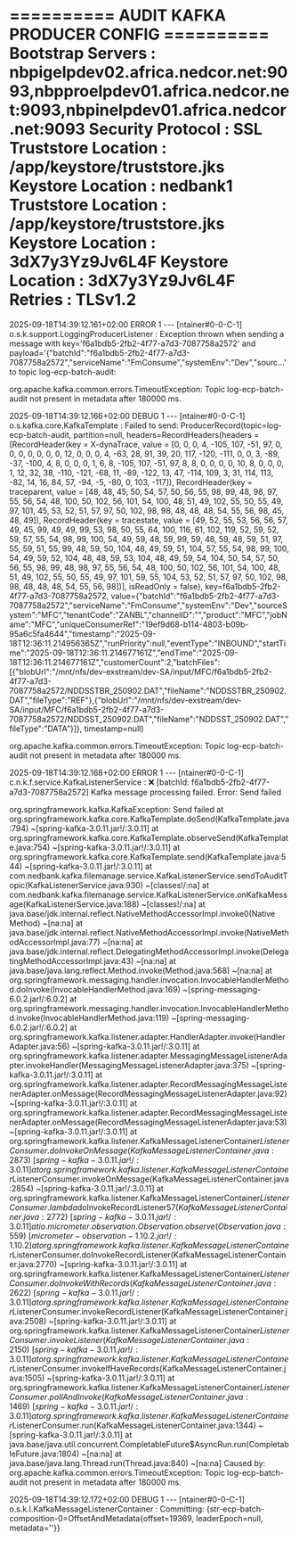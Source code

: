 ========== AUDIT KAFKA PRODUCER CONFIG ==========
Bootstrap Servers : nbpigelpdev02.africa.nedcor.net:9093,nbpproelpdev01.africa.nedcor.net:9093,nbpinelpdev01.africa.nedcor.net:9093
Security Protocol : SSL
Truststore Location : /app/keystore/truststore.jks
Keystore Location   : nedbank1
Truststore Location : /app/keystore/truststore.jks
Keystore Location   : 3dX7y3Yz9Jv6L4F
Keystore Location   : 3dX7y3Yz9Jv6L4F
Retries             : TLSv1.2
=================================================

2025-09-18T14:39:12.161+02:00 ERROR 1 --- [ntainer#0-0-C-1] o.s.k.support.LoggingProducerListener    : Exception thrown when sending a message with key='f6a1bdb5-2fb2-4f77-a7d3-7087758a2572' and payload='{"batchId":"f6a1bdb5-2fb2-4f77-a7d3-7087758a2572","serviceName":"FmConsume","systemEnv":"Dev","sourc...' to topic log-ecp-batch-audit:

org.apache.kafka.common.errors.TimeoutException: Topic log-ecp-batch-audit not present in metadata after 180000 ms.

2025-09-18T14:39:12.166+02:00 DEBUG 1 --- [ntainer#0-0-C-1] o.s.kafka.core.KafkaTemplate             : Failed to send: ProducerRecord(topic=log-ecp-batch-audit, partition=null, headers=RecordHeaders(headers = [RecordHeader(key = X-dynaTrace, value = [0, 0, 0, 4, -105, 107, -51, 97, 0, 0, 0, 0, 0, 0, 0, 12, 0, 0, 0, 4, -63, 28, 91, 39, 20, 117, -120, -111, 0, 0, 3, -89, -37, -100, 4, 8, 0, 0, 0, 1, 6, 8, -105, 107, -51, 97, 8, 8, 0, 0, 0, 0, 10, 8, 0, 0, 0, 1, 12, 32, 38, -110, -121, -68, 11, -89, -122, 13, 47, -114, 109, 3, 31, 114, 113, -82, 14, 16, 84, 57, -94, -5, -80, 0, 103, -117]), RecordHeader(key = traceparent, value = [48, 48, 45, 50, 54, 57, 50, 56, 55, 98, 99, 48, 98, 97, 55, 56, 54, 48, 100, 50, 102, 56, 101, 54, 100, 48, 51, 49, 102, 55, 50, 55, 49, 97, 101, 45, 53, 52, 51, 57, 97, 50, 102, 98, 98, 48, 48, 48, 54, 55, 56, 98, 45, 48, 49]), RecordHeader(key = tracestate, value = [49, 52, 55, 53, 56, 56, 57, 49, 45, 99, 49, 49, 99, 53, 98, 50, 55, 64, 100, 116, 61, 102, 119, 52, 59, 52, 59, 57, 55, 54, 98, 99, 100, 54, 49, 59, 48, 59, 99, 59, 48, 59, 48, 59, 51, 97, 55, 59, 51, 55, 99, 48, 59, 50, 104, 48, 49, 59, 51, 104, 57, 55, 54, 98, 99, 100, 54, 49, 59, 52, 104, 48, 48, 59, 53, 104, 48, 49, 59, 54, 104, 50, 54, 57, 50, 56, 55, 98, 99, 48, 98, 97, 55, 56, 54, 48, 100, 50, 102, 56, 101, 54, 100, 48, 51, 49, 102, 55, 50, 55, 49, 97, 101, 59, 55, 104, 53, 52, 51, 57, 97, 50, 102, 98, 98, 48, 48, 48, 54, 55, 56, 98])], isReadOnly = false), key=f6a1bdb5-2fb2-4f77-a7d3-7087758a2572, value={"batchId":"f6a1bdb5-2fb2-4f77-a7d3-7087758a2572","serviceName":"FmConsume","systemEnv":"Dev","sourceSystem":"MFC","tenantCode":"ZANBL","channelID":"<value>","product":"MFC","jobName":"MFC","uniqueConsumerRef":"19ef9d68-b114-4803-b09b-95a6c5fa4644","timestamp":"2025-09-18T12:36:11.214956365Z","runPriority":null,"eventType":"INBOUND","startTime":"2025-09-18T12:36:11.214677161Z","endTime":"2025-09-18T12:36:11.214677161Z","customerCount":2,"batchFiles":[{"blobUrl":"/mnt/nfs/dev-exstream/dev-SA/input/MFC/f6a1bdb5-2fb2-4f77-a7d3-7087758a2572/NDDSSTBR_250902.DAT","fileName":"NDDSSTBR_250902.DAT","fileType":"REF"},{"blobUrl":"/mnt/nfs/dev-exstream/dev-SA/input/MFC/f6a1bdb5-2fb2-4f77-a7d3-7087758a2572/NDDSST_250902.DAT","fileName":"NDDSST_250902.DAT","fileType":"DATA"}]}, timestamp=null)

org.apache.kafka.common.errors.TimeoutException: Topic log-ecp-batch-audit not present in metadata after 180000 ms.

2025-09-18T14:39:12.168+02:00 ERROR 1 --- [ntainer#0-0-C-1] c.n.k.f.service.KafkaListenerService     : ❌ [batchId: f6a1bdb5-2fb2-4f77-a7d3-7087758a2572] Kafka message processing failed. Error: Send failed

org.springframework.kafka.KafkaException: Send failed
	at org.springframework.kafka.core.KafkaTemplate.doSend(KafkaTemplate.java:794) ~[spring-kafka-3.0.11.jar!/:3.0.11]
	at org.springframework.kafka.core.KafkaTemplate.observeSend(KafkaTemplate.java:754) ~[spring-kafka-3.0.11.jar!/:3.0.11]
	at org.springframework.kafka.core.KafkaTemplate.send(KafkaTemplate.java:544) ~[spring-kafka-3.0.11.jar!/:3.0.11]
	at com.nedbank.kafka.filemanage.service.KafkaListenerService.sendToAuditTopic(KafkaListenerService.java:930) ~[classes!/:na]
	at com.nedbank.kafka.filemanage.service.KafkaListenerService.onKafkaMessage(KafkaListenerService.java:188) ~[classes!/:na]
	at java.base/jdk.internal.reflect.NativeMethodAccessorImpl.invoke0(Native Method) ~[na:na]
	at java.base/jdk.internal.reflect.NativeMethodAccessorImpl.invoke(NativeMethodAccessorImpl.java:77) ~[na:na]
	at java.base/jdk.internal.reflect.DelegatingMethodAccessorImpl.invoke(DelegatingMethodAccessorImpl.java:43) ~[na:na]
	at java.base/java.lang.reflect.Method.invoke(Method.java:568) ~[na:na]
	at org.springframework.messaging.handler.invocation.InvocableHandlerMethod.doInvoke(InvocableHandlerMethod.java:169) ~[spring-messaging-6.0.2.jar!/:6.0.2]
	at org.springframework.messaging.handler.invocation.InvocableHandlerMethod.invoke(InvocableHandlerMethod.java:119) ~[spring-messaging-6.0.2.jar!/:6.0.2]
	at org.springframework.kafka.listener.adapter.HandlerAdapter.invoke(HandlerAdapter.java:56) ~[spring-kafka-3.0.11.jar!/:3.0.11]
	at org.springframework.kafka.listener.adapter.MessagingMessageListenerAdapter.invokeHandler(MessagingMessageListenerAdapter.java:375) ~[spring-kafka-3.0.11.jar!/:3.0.11]
	at org.springframework.kafka.listener.adapter.RecordMessagingMessageListenerAdapter.onMessage(RecordMessagingMessageListenerAdapter.java:92) ~[spring-kafka-3.0.11.jar!/:3.0.11]
	at org.springframework.kafka.listener.adapter.RecordMessagingMessageListenerAdapter.onMessage(RecordMessagingMessageListenerAdapter.java:53) ~[spring-kafka-3.0.11.jar!/:3.0.11]
	at org.springframework.kafka.listener.KafkaMessageListenerContainer$ListenerConsumer.doInvokeOnMessage(KafkaMessageListenerContainer.java:2873) ~[spring-kafka-3.0.11.jar!/:3.0.11]
	at org.springframework.kafka.listener.KafkaMessageListenerContainer$ListenerConsumer.invokeOnMessage(KafkaMessageListenerContainer.java:2854) ~[spring-kafka-3.0.11.jar!/:3.0.11]
	at org.springframework.kafka.listener.KafkaMessageListenerContainer$ListenerConsumer.lambda$doInvokeRecordListener$57(KafkaMessageListenerContainer.java:2772) ~[spring-kafka-3.0.11.jar!/:3.0.11]
	at io.micrometer.observation.Observation.observe(Observation.java:559) ~[micrometer-observation-1.10.2.jar!/:1.10.2]
	at org.springframework.kafka.listener.KafkaMessageListenerContainer$ListenerConsumer.doInvokeRecordListener(KafkaMessageListenerContainer.java:2770) ~[spring-kafka-3.0.11.jar!/:3.0.11]
	at org.springframework.kafka.listener.KafkaMessageListenerContainer$ListenerConsumer.doInvokeWithRecords(KafkaMessageListenerContainer.java:2622) ~[spring-kafka-3.0.11.jar!/:3.0.11]
	at org.springframework.kafka.listener.KafkaMessageListenerContainer$ListenerConsumer.invokeRecordListener(KafkaMessageListenerContainer.java:2508) ~[spring-kafka-3.0.11.jar!/:3.0.11]
	at org.springframework.kafka.listener.KafkaMessageListenerContainer$ListenerConsumer.invokeListener(KafkaMessageListenerContainer.java:2150) ~[spring-kafka-3.0.11.jar!/:3.0.11]
	at org.springframework.kafka.listener.KafkaMessageListenerContainer$ListenerConsumer.invokeIfHaveRecords(KafkaMessageListenerContainer.java:1505) ~[spring-kafka-3.0.11.jar!/:3.0.11]
	at org.springframework.kafka.listener.KafkaMessageListenerContainer$ListenerConsumer.pollAndInvoke(KafkaMessageListenerContainer.java:1469) ~[spring-kafka-3.0.11.jar!/:3.0.11]
	at org.springframework.kafka.listener.KafkaMessageListenerContainer$ListenerConsumer.run(KafkaMessageListenerContainer.java:1344) ~[spring-kafka-3.0.11.jar!/:3.0.11]
	at java.base/java.util.concurrent.CompletableFuture$AsyncRun.run(CompletableFuture.java:1804) ~[na:na]
	at java.base/java.lang.Thread.run(Thread.java:840) ~[na:na]
Caused by: org.apache.kafka.common.errors.TimeoutException: Topic log-ecp-batch-audit not present in metadata after 180000 ms.

2025-09-18T14:39:12.172+02:00 DEBUG 1 --- [ntainer#0-0-C-1] o.s.k.l.KafkaMessageListenerContainer    : Committing: {str-ecp-batch-composition-0=OffsetAndMetadata{offset=19369, leaderEpoch=null, metadata=''}}


